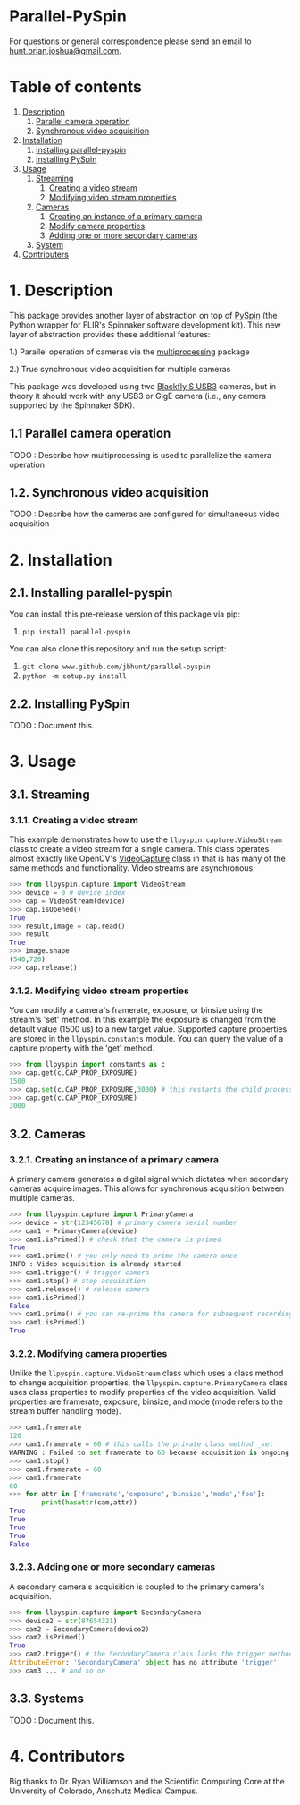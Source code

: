 # Parallel-PySpin #
For questions or general correspondence please send an email to hunt.brian.joshua@gmail.com.

# Table of contents #
1. [Description](https://github.com/jbhunt/parallel-pyspin/#description)
   1. [Parallel camera operation](https://github.com/jbhunt/parallel-pyspin/#parallel-camera-operation)
   2. [Synchronous video acquisition](https://github.com/jbhunt/parallel-pyspin/#synchronous-video-acquisition)
2. [Installation](https://github.com/jbhunt/parallel-pyspin/#installation)
   1. [Installing parallel-pyspin](https://github.com/jbhunt/parallel-pyspin/#21-installing-parallel-pyspin)
   2. [Installing PySpin](https://github.com/jbhunt/parallel-pyspin/#22-installing-pyspin)
3. [Usage](https://github.com/jbhunt/parallel-pyspin/#examples)
   1. [Streaming](https://github.com/jbhunt/parallel-pyspin/#streaming)
      1. [Creating a video stream](https://github.com/jbhunt/parallel-pyspin/#creating-a-video-stream)
      2. [Modifying video stream properties](https://github.com/jbhunt/parallel-pyspin/#modifying-video-stream-properties)
   2. [Cameras](https://github.com/jbhunt/parallel-pyspin/#cameras)
      1. [Creating an instance of a primary camera](https://github.com/jbhunt/parallel-pyspin/#creating-an-instance-of-a-primary-camera)
      2. [Modify camera properties](https://github.com/jbhunt/parallel-pyspin/#modifying-camera-properties)
      3. [Adding one or more secondary cameras](https://github.com/jbhunt/parallel-pyspin/#modifying-camera-properties)
   3. [System](https://github.com/jbhunt/parallel-pyspin/#systems)
4. [Contributers](https://github.com/jbhunt/parallel-pyspin/#acknowledgements)

# 1. Description #
This package provides another layer of abstraction on top of [PySpin](https://www.flir.com/products/spinnaker-sdk/) (the Python wrapper for FLIR's Spinnaker software development kit). This new layer of abstraction provides these additional features:

1.) Parallel operation of cameras via the [multiprocessing](https://docs.python.org/2/library/multiprocessing.html) package

2.) True synchronous video acquisition for multiple cameras

This package was developed using two [Blackfly S USB3](https://www.flir.com/products/blackfly-s-usb3/) cameras, but in theory it should work with any USB3 or GigE camera (i.e., any camera supported by the Spinnaker SDK).

## 1.1 Parallel camera operation ##
TODO : Describe how multiprocessing is used to parallelize the camera operation

## 1.2. Synchronous video acquisition ##
TODO : Describe how the cameras are configured for simultaneous video acquisition

# 2. Installation #
## 2.1. Installing parallel-pyspin ##
You can install this pre-release version of this package via pip:
1. `pip install parallel-pyspin`

You can also clone this repository and run the setup script:
1. `git clone www.github.com/jbhunt/parallel-pyspin`
2. `python -m setup.py install`

## 2.2. Installing PySpin ##
TODO : Document this.

# 3. Usage #
## 3.1. Streaming ##
### 3.1.1. Creating a video stream ###
This example demonstrates how to use the `llpyspin.capture.VideoStream` class to create a video stream for a single camera. This class operates almost exactly like OpenCV's [VideoCapture](https://docs.opencv.org/3.4/d8/dfe/classcv_1_1VideoCapture.html) class in that is has many of the same methods and functionality. Video streams are asynchronous.

```python
>>> from llpyspin.capture import VideoStream
>>> device = 0 # device index
>>> cap = VideoStream(device)
>>> cap.isOpened()
True
>>> result,image = cap.read()
>>> result
True
>>> image.shape
(540,720)
>>> cap.release()
```

### 3.1.2. Modifying video stream properties ###
You can modify a camera's framerate, exposure, or binsize using the stream's 'set' method. In this example the exposure is changed from the default value (1500 us) to a new target value. Supported capture properties are stored in the `llpyspin.constants` module. You can query the value of a capture property with the 'get' method.

``` python
>>> from llpyspin import constants as c
>>> cap.get(c.CAP_PROP_EXPOSURE)
1500
>>> cap.set(c.CAP_PROP_EXPOSURE,3000) # this restarts the child process
>>> cap.get(c.CAP_PROP_EXPOSURE)
3000
```

## 3.2. Cameras ##
### 3.2.1. Creating an instance of a primary camera ###
A primary camera generates a digital signal which dictates when secondary cameras acquire images. This allows for synchronous acquisition between multiple cameras.

```Python
>>> from llpyspin.capture import PrimaryCamera
>>> device = str(12345678) # primary camera serial number
>>> cam1 = PrimaryCamera(device)
>>> cam1.isPrimed() # check that the camera is primed
True
>>> cam1.prime() # you only need to prime the camera once
INFO : Video acquisition is already started
>>> cam1.trigger() # trigger camera
>>> cam1.stop() # stop acquisition
>>> cam1.release() # release camera
>>> cam1.isPrimed()
False
>>> cam1.prime() # you can re-prime the camera for subsequent recordings
>>> cam1.isPrimed()
True
```

### 3.2.2. Modifying camera properties ###
Unlike the `llpyspin.capture.VideoStream` class which uses a class method to change acquisition properties, the `llpyspin.capture.PrimaryCamera` class uses class properties to modify properties of the video acquisition. Valid properties are framerate, exposure, binsize, and mode (mode refers to the stream buffer handling mode).

```Python
>>> cam1.framerate
120
>>> cam1.framerate = 60 # this calls the private class method _set
WARNING : Failed to set framerate to 60 because acquisition is ongoing. # properties can't be set after the camera is primed
>>> cam1.stop()
>>> cam1.framerate = 60
>>> cam1.framerate
60
>>> for attr in ['framerate','exposure','binsize','mode','foo']:
        print(hasattr(cam,attr))
True
True
True
True
False
```

### 3.2.3. Adding one or more secondary cameras ###
A secondary camera's acquisition is coupled to the primary camera's acquisition.

```python
>>> from llpyspin.capture import SecondaryCamera
>>> device2 = str(87654321)
>>> cam2 = SecondaryCamera(device2)
>>> cam2.isPrimed()
True
>>> cam2.trigger() # the SecondaryCamera class lacks the trigger method
AttributeError: 'SecondaryCamera' object has no attribute 'trigger'
>>> cam3 ... # and so on
```

## 3.3. Systems ##
TODO : Document this.

# 4. Contributors #
Big thanks to Dr. Ryan Williamson and the Scientific Computing Core at the University of Colorado, Anschutz Medical Campus.
